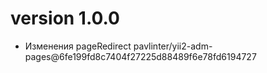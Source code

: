 version 1.0.0
=============
- Изменения pageRedirect pavlinter/yii2-adm-pages@6fe199fd8c7404f27225d88489f6e78fd6194727